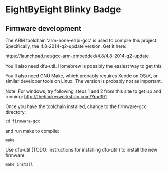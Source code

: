 # EightByEight Blinky Badge

## Firmware development

The ARM toolchain 'arm-none-eabi-gcc' is used to compile this project. Specifically, the 4.8-2014-q2-update version. Get it here:

https://launchpad.net/gcc-arm-embedded/4.8/4.8-2014-q2-update

You'll also need dfu-util. Homebrew is possibly the easiest way to get this.

You'll also need GNU Make, which probably requires Xcode on OS/X, or similar developer tools on Linux. The version is probably not as important.

Note: For windows, try following steps 1 and 2 from this site to get up and running:
http://thehackerworkshop.com/?p=391

Once you have the toolchain installed, change to the firmware-gcc directory:

    cd firmware-gcc

and run make to compile:

    make

Use dfu-util (TODO: instructions for installing dfu-util!) to install the new firmware:

    make install

